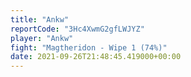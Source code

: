 ```yaml
---
title: "Ankw"
reportCode: "3Hc4XwmG2gfLWJYZ"
player: "Ankw"
fight: "Magtheridon - Wipe 1 (74%)"
date: 2021-09-26T21:48:45.419000+00:00
---
```

